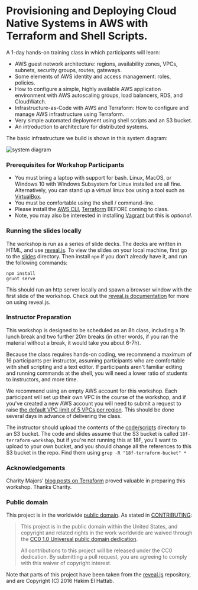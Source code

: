 # Provisioning and Deploying Cloud Native Systems in AWS with Terraform and Shell Scripts.

A 1-day hands-on training class in which participants will learn:

* AWS guest network architecture: regions, availability zones, VPCs, subnets, security groups, routes, gateways.
* Some elements of AWS identity and access management: roles, policies.
* How to configure a simple, highly available AWS application environment with AWS autoscaling groups, load balancers, RDS, and CloudWatch.
* Infrastructure-as-Code with AWS and Terraform: How to configure and manage AWS infrastructure using Terraform.
* Very simple automated deployment using shell scripts and an S3 bucket.
* An introduction to architecture for distributed systems.

The basic infrastructure we build is shown in this system diagram:

![system diagram](https://github.com/18F/cloud-native-aws-terraform-workshop/raw/master/slides/images/ha_aws_system.png)

### Prerequisites for Workshop Participants

* You must bring a laptop with support for bash. Linux, MacOS, or Windows 10 with Windows Subsystem for Linux installed are all fine. Alternatively, you can stand up a virtual linux box using a tool such as [VirtualBox](https://www.virtualbox.org/).
* You must be comfortable using the shell / command-line.
* Please install the [AWS CLI](https://aws.amazon.com/cli/), [Terraform](https://www.terraform.io/) BEFORE coming to class.
* Note, you may also be interested in installing [Vagrant](https://www.vagrantup.com/) but this is *optional.*

### Running the slides locally

The workshop is run as a series of slide decks. The decks are written in HTML, and use [reveal.js](http://lab.hakim.se/reveal-js/#/). To view the slides on your local machine, first go to the [slides](slides) directory. Then install `npm` if you don't already have it, and run the following commands:

```
npm install
grunt serve
```

This should run an http server locally and spawn a browser window with the first slide of the workshop. Check out the [reveal.js documentation](https://github.com/hakimel/reveal.js) for more on using reveal.js.

### Instructor Preparation

This workshop is designed to be scheduled as an 8h class, including a 1h lunch break and two further 20m breaks (in other words, if you ran the material without a break, it would take you about 6-7h).

Because the class requires hands-on coding, we recommend a maximum of 16 participants per instructor, assuming participants who are comfortable with shell scripting and a text editor. If participants aren't familiar editing and running commands at the shell, you will need a lower ratio of students to instructors, and more time.

We recommend using an empty AWS account for this workshop. Each participant will set up their own VPC in the course of the workshop, and if you've created a new AWS account you will need to submit a request to raise [the default VPC limit of 5 VPCs per region](http://docs.aws.amazon.com/AmazonVPC/latest/UserGuide/VPC_Appendix_Limits.html). This should be done several days in advance of delivering the class.

The instructor should upload the contents of the [code/scripts](code/scripts) directory to an S3 bucket. The code and slides assume that the S3 bucket is called `18f-terraform-workshop`, but if you're not running this at 18F, you'll want to upload to your own bucket, and you should change all the references to this S3 bucket in the repo. Find them using `grep -R "18f-terraform-bucket" *`

### Acknowledgements

Charity Majors' [blog posts on Terraform](https://charity.wtf/tag/terraform/) proved valuable in preparing this workshop. Thanks Charity.

### Public domain

This project is in the worldwide [public domain](LICENSE.md). As stated
in [CONTRIBUTING](CONTRIBUTING.md):

> This project is in the public domain within the United States, and copyright
> and related rights in the work worldwide are waived through the [CC0 1.0
> Universal public domain
> dedication](https://creativecommons.org/publicdomain/zero/1.0/).
>
> All contributions to this project will be released under the CC0 dedication.
> By submitting a pull request, you are agreeing to comply with this waiver of
> copyright interest.

Note that parts of this project have been taken from the [reveal.js][]
repository, and are Copyright (C) 2016 Hakim El Hattab.

[reveal.js]: https://github.com/hakimel/reveal.js
[18F branding]: https://pages-staging.18f.gov/brand/
[visual style guide]: https://pages-staging.18f.gov/brand/visual-style/
